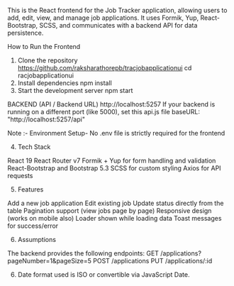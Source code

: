This is the React frontend for the Job Tracker application, allowing users to add, edit, view, and manage job applications. It uses Formik, Yup, React-Bootstrap, SCSS, and communicates with a backend API for data persistence.

How to Run the Frontend

1. Clone the repository
https://github.com/raksharathorepb/tracjobapplicationui
cd racjobapplicationui
2. Install dependencies
npm install
3. Start the development server
npm start

BACKEND (API / Backend URL)
http://localhost:5257
If your backend is running on a different port (like 5000), set this api.js file
  baseURL: "http://localhost:5257/api"

Note :- Environment Setup- No .env file is strictly required for the frontend 

4. Tech Stack

React 19
React Router v7
Formik + Yup for form handling and validation
React-Bootstrap and Bootstrap 5.3
SCSS for custom styling
Axios for API requests

5. Features

Add a new job application
Edit existing job
Update status directly from the table
Pagination support (view jobs page by page)
Responsive design (works on mobile also)
Loader shown while loading data
Toast messages for success/error

6.  Assumptions

The backend provides the following endpoints:
GET /applications?pageNumber=1&pageSize=5
POST /applications
PUT /applications/:id

6. Date format used is ISO or convertible via JavaScript Date.